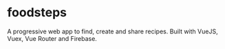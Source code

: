 # foodsteps
A progressive web app to find, create and share recipes. Built with VueJS, Vuex, Vue Router and Firebase.
